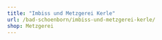 ```yaml
---
title: "Imbiss und Metzgerei Kerle"
url: /bad-schoenborn/imbiss-und-metzgerei-kerle/
shop: Metzgerei
---
```

